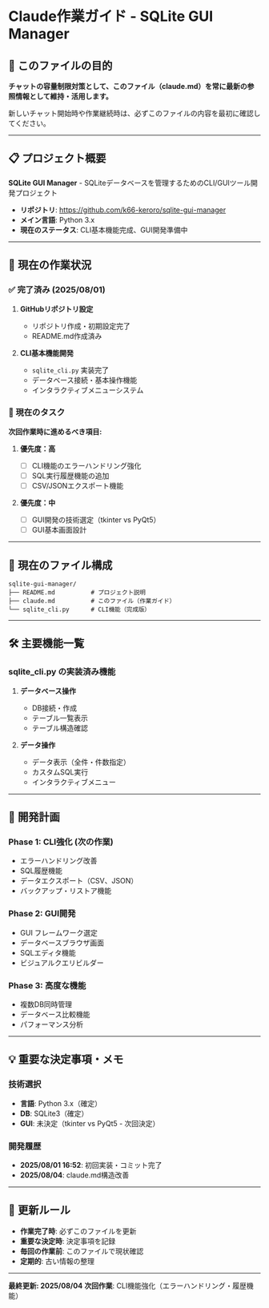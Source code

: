 # Claude作業ガイド - SQLite GUI Manager

## 🎯 このファイルの目的

**チャットの容量制限対策として、このファイル（claude.md）を常に最新の参照情報として維持・活用します。**

新しいチャット開始時や作業継続時は、必ずこのファイルの内容を最初に確認してください。

---

## 📋 プロジェクト概要

**SQLite GUI Manager** - SQLiteデータベースを管理するためのCLI/GUIツール開発プロジェクト

- **リポジトリ**: https://github.com/k66-keroro/sqlite-gui-manager
- **メイン言語**: Python 3.x
- **現在のステータス**: CLI基本機能完成、GUI開発準備中

---

## 🚀 現在の作業状況

### ✅ 完了済み (2025/08/01)

1. **GitHubリポジトリ設定**
    
    - リポジトリ作成・初期設定完了
    - README.md作成済み
2. **CLI基本機能開発**
    
    - `sqlite_cli.py` 実装完了
    - データベース接続・基本操作機能
    - インタラクティブメニューシステム

### 🔄 現在のタスク

**次回作業時に進めるべき項目:**

1. **優先度：高**
    
    - [ ] CLI機能のエラーハンドリング強化
    - [ ] SQL実行履歴機能の追加
    - [ ] CSV/JSONエクスポート機能
2. **優先度：中**
    
    - [ ] GUI開発の技術選定（tkinter vs PyQt5）
    - [ ] GUI基本画面設計

---

## 📁 現在のファイル構成

```
sqlite-gui-manager/
├── README.md          # プロジェクト説明
├── claude.md          # このファイル（作業ガイド）
└── sqlite_cli.py      # CLI機能（完成版）
```

---

## 🛠️ 主要機能一覧

### sqlite_cli.py の実装済み機能

1. **データベース操作**
    
    - DB接続・作成
    - テーブル一覧表示
    - テーブル構造確認
2. **データ操作**
    
    - データ表示（全件・件数指定）
    - カスタムSQL実行
    - インタラクティブメニュー

---

## 📝 開発計画

### Phase 1: CLI強化 (次の作業)

- エラーハンドリング改善
- SQL履歴機能
- データエクスポート（CSV、JSON）
- バックアップ・リストア機能

### Phase 2: GUI開発

- GUI フレームワーク選定
- データベースブラウザ画面
- SQLエディタ機能
- ビジュアルクエリビルダー

### Phase 3: 高度な機能

- 複数DB同時管理
- データベース比較機能
- パフォーマンス分析

---

## 💡 重要な決定事項・メモ

### 技術選択

- **言語**: Python 3.x（確定）
- **DB**: SQLite3（確定）
- **GUI**: 未決定（tkinter vs PyQt5 - 次回決定）

### 開発履歴

- **2025/08/01 16:52**: 初回実装・コミット完了
- **2025/08/04**: claude.md構造改善

---

## 🔄 更新ルール

- **作業完了時**: 必ずこのファイルを更新
- **重要な決定時**: 決定事項を記録
- **毎回の作業前**: このファイルで現状確認
- **定期的**: 古い情報の整理

---

**最終更新: 2025/08/04** **次回作業**: CLI機能強化（エラーハンドリング・履歴機能）